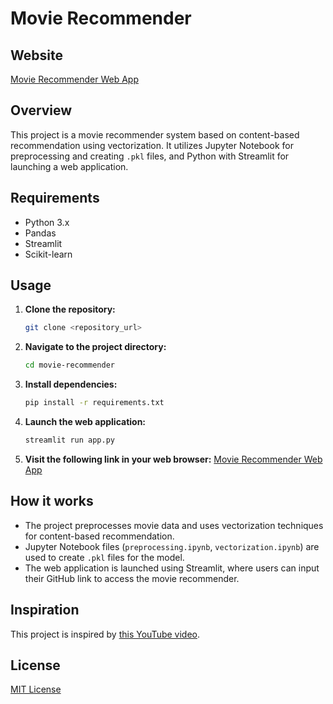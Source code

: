 # Movie Recommender

## Website
[Movie Recommender Web App](https://movierecommender-pof22t3ecfsgaqpxs458tn.streamlit.app)

## Overview
This project is a movie recommender system based on content-based recommendation using vectorization. It utilizes Jupyter Notebook for preprocessing and creating `.pkl` files, and Python with Streamlit for launching a web application.

## Requirements
- Python 3.x
- Pandas
- Streamlit
- Scikit-learn

## Usage
1. **Clone the repository:**
    ```bash
    git clone <repository_url>
    ```
2. **Navigate to the project directory:**
    ```bash
    cd movie-recommender
    ```
3. **Install dependencies:**
    ```bash
    pip install -r requirements.txt
    ```
4. **Launch the web application:**
    ```bash
    streamlit run app.py
    ```
5. **Visit the following link in your web browser:**
    [Movie Recommender Web App](https://movierecommender-pof22t3ecfsgaqpxs458tn.streamlit.app)

## How it works
- The project preprocesses movie data and uses vectorization techniques for content-based recommendation.
- Jupyter Notebook files (`preprocessing.ipynb`, `vectorization.ipynb`) are used to create `.pkl` files for the model.
- The web application is launched using Streamlit, where users can input their GitHub link to access the movie recommender.

## Inspiration
This project is inspired by [this YouTube video](https://www.youtube.com/watch?v=1xtrIEwY_zY&t=3877s).

## License
[MIT License](LICENSE)
